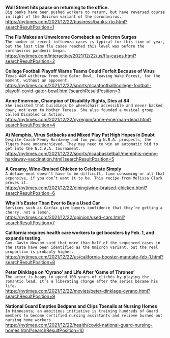 **Wall Street hits pause on returning to the office.**\
`Big banks have been pushed workers to return, but have reversed course in light of the Omicron variant of the coronavirus.`\
https://nytimes.com/2021/12/22/business/banks-rto.html?searchResultPosition=1

**The Flu Makes an Unwelcome Comeback as Omicron Surges**\
`​​The number of recent influenza cases is typical for this time of year, but the last time flu cases reached this level was before the coronavirus pandemic began.`\
https://nytimes.com/interactive/2021/12/22/us/flu-cases.html?searchResultPosition=2

**College Football Playoff Warns Teams Could Forfeit Because of Virus**\
`Texas A&M withdrew from the Gator Bowl, leaving Wake Forest, for the moment, without an opponent.`\
https://nytimes.com/2021/12/22/sports/ncaafootball/college-football-playoff-covid-gator-bowl.html?searchResultPosition=3

**Anne Emerman, Champion of Disability Rights, Dies at 84**\
`She insisted that buildings be wheelchair accessible and never backed down, not even to Mother Teresa. She also founded a musical group called Disabled in Action.`\
https://nytimes.com/2021/12/22/nyregion/anne-emerman-dead.html?searchResultPosition=4

**At Memphis, Virus Setbacks and Mixed Play Put High Hopes in Doubt**\
`Despite Coach Penny Hardaway and two young N.B.A. prospects, the Tigers have underachieved. They may need to win an automatic bid to get into the N.C.A.A. tournament.`\
https://nytimes.com/2021/12/22/sports/ncaabasketball/memphis-penny-hardaway-vaccination.html?searchResultPosition=5

**A Creamy, Wine-Braised Chicken to Celebrate Simply**\
`A deluxe meal doesn’t have to be difficult, time consuming or all that expensive, if you don’t want it to be. This recipe from Melissa Clark proves it.`\
https://nytimes.com/2021/12/22/dining/wine-braised-chicken.html?searchResultPosition=6

**Why It’s Easier Than Ever to Buy a Used Car**\
`Services such as Carfax give buyers confidence that they’re getting a cherry, not a lemon.`\
https://nytimes.com/2021/12/22/opinion/used-cars.html?searchResultPosition=7

**California requires health care workers to get boosters by Feb. 1, and expands testing.**\
`Gov. Gavin Newsom said that more than half of the sequenced cases in the state have been identified as the Omicron variant, but the real proportion is probably higher.`\
https://nytimes.com/2021/12/22/us/california-booster-mandate-feb-1.html?searchResultPosition=8

**Peter Dinklage on ‘Cyrano’ and Life After ‘Game of Thrones’**\
`The actor is happy to upend 100 years of clichés by playing the romantic lead. It’s a liberating change after the series became his life.`\
https://nytimes.com/2021/12/22/movies/peter-dinklage-cyrano.html?searchResultPosition=9

**National Guard Empties Bedpans and Clips Toenails at Nursing Homes**\
`In Minnesota, an ambitious initiative is training hundreds of Guard members to become certified nursing assistants and relieve burned out nursing home workers.`\
https://nytimes.com/2021/12/22/health/covid-national-guard-nursing-homes.html?searchResultPosition=10

